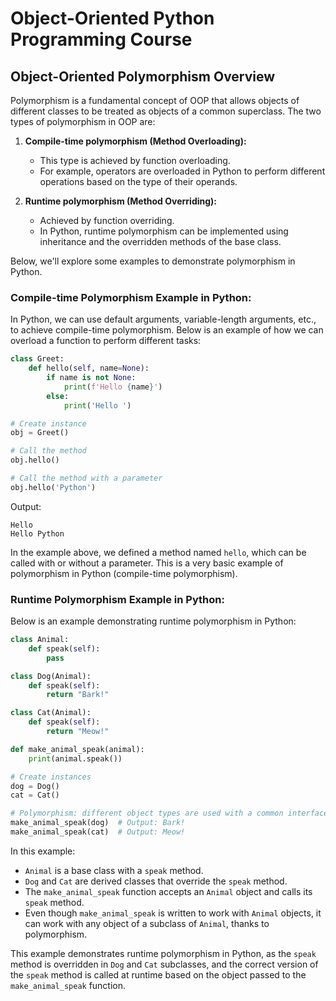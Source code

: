 # Object-Oriented Python Programming Course

## Object-Oriented Polymorphism Overview

Polymorphism is a fundamental concept of OOP that allows objects of different classes to be treated as objects of a common superclass. The two types of polymorphism in OOP are:

1. **Compile-time polymorphism (Method Overloading):**
   - This type is achieved by function overloading.
   - For example, operators are overloaded in Python to perform different operations based on the type of their operands.
  
2. **Runtime polymorphism (Method Overriding):**
   - Achieved by function overriding.
   - In Python, runtime polymorphism can be implemented using inheritance and the overridden methods of the base class.

Below, we'll explore some examples to demonstrate polymorphism in Python.

### Compile-time Polymorphism Example in Python:

In Python, we can use default arguments, variable-length arguments, etc., to achieve compile-time polymorphism. Below is an example of how we can overload a function to perform different tasks:

```python
class Greet:
    def hello(self, name=None):
        if name is not None:
            print(f'Hello {name}')
        else:
            print('Hello ')

# Create instance
obj = Greet()

# Call the method
obj.hello()

# Call the method with a parameter
obj.hello('Python')
```

Output:
```
Hello 
Hello Python
```

In the example above, we defined a method named `hello`, which can be called with or without a parameter. This is a very basic example of polymorphism in Python (compile-time polymorphism).

### Runtime Polymorphism Example in Python:

Below is an example demonstrating runtime polymorphism in Python:

```python
class Animal:
    def speak(self):
        pass

class Dog(Animal):
    def speak(self):
        return "Bark!"

class Cat(Animal):
    def speak(self):
        return "Meow!"

def make_animal_speak(animal):
    print(animal.speak())

# Create instances
dog = Dog()
cat = Cat()

# Polymorphism: different object types are used with a common interface
make_animal_speak(dog)  # Output: Bark!
make_animal_speak(cat)  # Output: Meow!
```

In this example:

- `Animal` is a base class with a `speak` method.
- `Dog` and `Cat` are derived classes that override the `speak` method.
- The `make_animal_speak` function accepts an `Animal` object and calls its `speak` method.
- Even though `make_animal_speak` is written to work with `Animal` objects, it can work with any object of a subclass of `Animal`, thanks to polymorphism.

This example demonstrates runtime polymorphism in Python, as the `speak` method is overridden in `Dog` and `Cat` subclasses, and the correct version of the `speak` method is called at runtime based on the object passed to the `make_animal_speak` function.